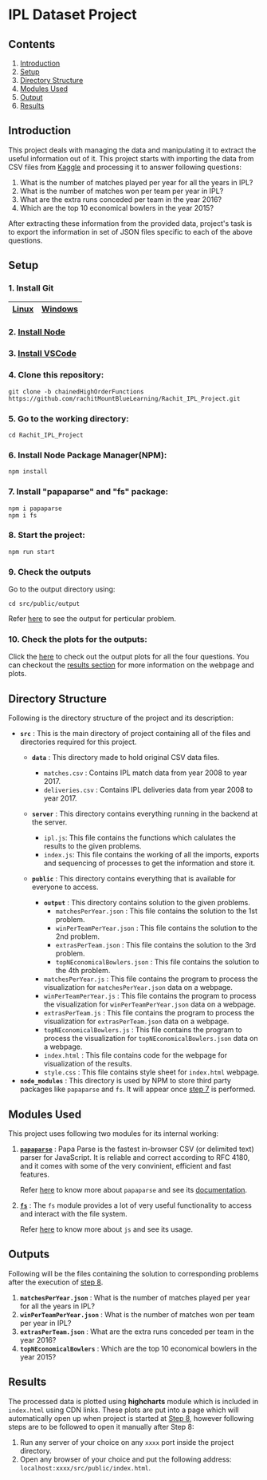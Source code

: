 # IPL Dataset Project

## Contents

1. [Introduction](#introduction)
2. [Setup](#setup)
3. [Directory Structure](#directory-structure)
4. [Modules Used](#modules-used)
5. [Output](#output)
6. [Results](#results)

## Introduction

This project deals with managing the data and manipulating it to extract the useful information out of it. This project starts with importing the data from CSV files from [Kaggle](https://www.kaggle.com/manasgarg/ipl) and processing it to answer following questions:

1. What is the number of matches played per year for all the years in IPL?
2. What is the number of matches won per team per year in IPL?
3. What are the extra runs conceded per team in the year 2016?
4. Which are the top 10 economical bowlers in the year 2015?

After extracting these information from the provided data, project's task is to export the information in set of JSON files specific to each of the above questions.

## Setup

### 1. Install Git

[Linux](https://git-scm.com/downloads) | [Windows](https://gitforwindows.org/)
---------------------------------------|-------------------------------

### 2. [Install Node](https://nodejs.org/en/download/)

### 3. [Install VSCode](https://code.visualstudio.com/download)

### 4. Clone this repository:

```
git clone -b chainedHighOrderFunctions https://github.com/rachitMountBlueLearning/Rachit_IPL_Project.git
```

### 5. Go to the working directory:

```
cd Rachit_IPL_Project
```

### 6. Install Node Package Manager(NPM):

```
npm install
```

### 7. Install "papaparse" and "fs" package:

```
npm i papaparse
npm i fs
```

### 8. Start the project:

```
npm run start
```

### 9. Check the outputs

Go to the output directory using:

```
cd src/public/output
```

Refer [here](#output) to see the output for perticular problem.

### 10. Check the plots for the outputs:

Click the [here](http://localhost:8000/src/public/index.html) to check out the output plots for all the four questions. You can checkout the [results section](#results) for more information on the webpage and plots.

## Directory Structure

Following is the directory structure of the project and its description:

* **`src`** : This is the main directory of project containing all of the files and directories required for this project.
  * **`data`** : This directory made to hold original CSV data files.
      * `matches.csv` : Contains IPL match data from year 2008 to year 2017.
      * `deliveries.csv` : Contains IPL deliveries data from year 2008 to year 2017.
  * **`server`** : This directory contains everything running in the backend at the server.
    * `ipl.js`: This file contains the functions which calulates the results to the given problems.
    * `index.js`: This file contains the working of all the imports, exports and sequencing of processes to get the information and store it.
  * **`public`** : This directory contains everything that is available for everyone to access.

    * **`output`** : This directory contains solution to the given problems.
      * `matchesPerYear.json` : This file contains the solution to the 1st problem.
      * `winPerTeamPerYear.json` : This file contains the solution to the 2nd problem.
      * `extrasPerTeam.json` : This file contains the solution to the 3rd problem.
      * `topNEconomicalBowlers.json` : This file contains the solution to the 4th problem.
    * `matchesPerYear.js` : This file contains the program to process the visualization for `matchesPerYear.json` data on a webpage.
    * `winPerTeamPerYear.js` : This file contains the program to process the visualization for `winPerTeamPerYear.json` data on a webpage.
    * `extrasPerTeam.js` : This file contains the program to process the visualization for `extrasPerTeam.json` data on a webpage.
    * `topNEconomicalBowlers.js` : This file contains the program to process the visualization for `topNEconomicalBowlers.json` data on a webpage.
    * `index.html` : This file contains code for the webpage for visualization of the results.
    * `style.css` : This file contains style sheet for `index.html` webpage.
* **`node_modules`** : This directory is used by NPM to store third party packages like `papaparse` and `fs`. It will appear once [step 7](#7-install-papaparse-and-fs-package) is performed.

## Modules Used
This project uses following two modules for its internal working:
1. **[`papaparse`](https://www.papaparse.com/)** : Papa Parse is the fastest in-browser CSV (or delimited text) parser for JavaScript. It is reliable and correct according to RFC 4180, and it comes with some of the very convinient, efficient and fast features.
   
   Refer [here](https://www.npmjs.com/package/papaparse) to know more about `papaparse` and see its [documentation](http://papaparse.com/docs).
2. **[`fs`](https://nodejs.dev/learn/the-nodejs-fs-module)** : The `fs` module provides a lot of very useful functionality to access and interact with the file system.
   
   Refer [here]() to know more about `js` and see its usage.

## Outputs
Following will be the files containing the solution to corresponding problems after the execution of [step 8](#8-start-the-project).

1. **`matchesPerYear.json`** : What is the number of matches played per year for all the years in IPL?
2. **`winPerTeamPerYear.json`** : What is the number of matches won per team per year in IPL?
3. **`extrasPerTeam.json`** : What are the extra runs conceded per team in the year 2016?
4. **`topNEconomicalBowlers`** : Which are the top 10 economical bowlers in the year 2015?

## Results
The processed data is plotted using **highcharts** module which is included in `index.html` using CDN links. These plots are put into a page which will automatically open up when project is started at [Step 8](#8-start-the-project), however following steps are to be followed to open it manually after Step 8:
1. Run any server of your choice on any `xxxx` port inside the project directory.
2. Open any browser of your choice and put the following address: `localhost:xxxx/src/public/index.html`.